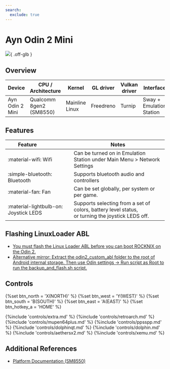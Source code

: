 ```yaml
---
search:
  exclude: true
---
```


# Ayn Odin 2 Mini

![](../../_inc/images/devices/ayn-odin-2-mini.png){ .off-glb }

## Overview

| Device | CPU / Architecture | Kernel | GL driver | Vulkan driver | Interface |
| -- | -- | -- | -- | -- | -- |
| Ayn Odin 2 Mini | Qualcomm 8gen2 (SM8550) | Mainline Linux | Freedreno | Turnip | Sway + Emulation Station |

## Features

| Feature&nbsp;&nbsp;&nbsp;&nbsp;&nbsp;&nbsp;&nbsp;&nbsp;&nbsp;&nbsp;&nbsp;&nbsp;&nbsp;&nbsp;&nbsp;&nbsp; | Notes |
| -- | -- |
| :material-wifi: Wifi | Can be turned on in Emulation Station under Main Menu > Network Settings |
| :simple-bluetooth: Bluetooth | Supports bluetooth audio and controllers |
| :material-fan: Fan | Can be set globally, per system or per game. |
| :material-lightbulb-on: Joystick LEDS | Supports selecting from a set of colors, battery level status, <br>  or turning the joystick LEDS off. |

## Flashing LinuxLoader ABL

- [You must flash the Linux Loader ABL before you can boot ROCKNIX on the Odin 2.](https://renegade-project.tech/en/ayn-odin2/linuxloader) 
- [Alternative mirror: Extract the odin2_custom_abl folder to the root of Android internal storage. Then use Odin settings -> Run script as Root to run the backup_and_flash.sh script.](https://github.com/ROCKNIX/packages/raw/refs/heads/main/odin2_custom_abl_20250311.7z)

## Controls

{%set btn_north = 'X(NORTH)' %}
{%set btn_west = 'Y(WEST)' %}
{%set btn_south = 'B(SOUTH)' %}
{%set btn_east = 'A(EAST)' %}
{%set btn_hotkey_a = 'HOME' %}

{%include 'controls/extra.md' %}
{%include 'controls/retroarch.md' %}
{%include 'controls/mupen64plus.md' %}
{%include 'controls/ppsspp.md' %}
{%include 'controls/dolphinqt.md' %}
{%include 'controls/dolphin.md' %}
{%include 'controls/aethersx2.md' %}
{%include 'controls/xemu.md' %}

## Additional References

- [Platform Documentation (SM8550)](https://github.com/ROCKNIX/distribution/blob/main/documentation/PER_DEVICE_DOCUMENTATION/SM8550)

